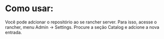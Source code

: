 

# Como usar:
Você pode adcionar o repositório ao se rancher server. Para isso, acesse o rancher, menu Admin -> Settings. Procure a seção Catalog e adcione a nova entrada.
